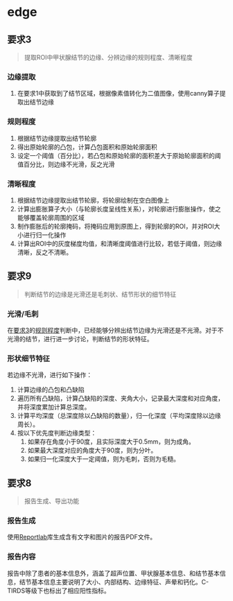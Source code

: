 # edge

## 要求3

> 提取ROI中甲状腺结节的边缘、分辨边缘的规则程度、清晰程度
> 

### 边缘提取

1. 在要求1中获取到了结节区域，根据像素值转化为二值图像，使用canny算子提取出结节边缘

### 规则程度

1. 根据结节边缘提取出结节轮廓
2. 得出原始轮廓的凸包，计算凸包面积和原始轮廓面积
3. 设定一个阈值（百分比），若凸包和原始轮廓的面积差大于原始轮廓面积的阈值百分比，则边缘不光滑，反之光滑

### 清晰程度

1. 根据结节边缘提取出结节轮廓，将轮廓绘制在空白图像上
2. 计算出膨胀算子大小（与轮廓长度呈线性关系），对轮廓进行膨胀操作，使之能够覆盖轮廓周围的区域
3. 制作膨胀后的轮廓掩码，将掩码应用到原图上，得到轮廓的ROI，并对ROI大小进行归一化操作
4. 计算出ROI中的灰度梯度均值，和清晰度阈值进行比较，若低于阈值，则边缘清晰，反之不清晰。

## 要求9

> 判断结节的边缘是光滑还是毛刺状、结节形状的细节特征
> 

### 光滑/毛刺

在[要求3](#要求3)的[规则程度](#规则程度)判断中，已经能够分辨出结节边缘为光滑还是不光滑。对于不光滑的结节，进行进一步讨论，判断结节的形状特征。

### 形状细节特征

若边缘不光滑，进行如下操作：

1. 计算边缘的凸包和凸缺陷
2. 遍历所有凸缺陷，计算凸缺陷的深度、夹角大小，记录最大深度和对应角度，并将深度累加计算总深度。
3. 计算平均深度（总深度除以凸缺陷的数量），归一化深度（平均深度除以边缘周长）。
4. 按以下优先度判断边缘类型：
    1. 如果存在角度小于90度，且实际深度大于0.5mm，则为成角。
    2. 如果最大深度对应的角度大于90度，则为分叶。
    3. 如果归一化深度大于一定阈值，则为毛刺，否则为毛糙。

## 要求8

> 报告生成、导出功能
> 

### 报告生成

使用[Reportlab](https://www.reportlab.com/)库生成含有文字和图片的报告PDF文件。

### 报告内容

报告中除了患者的基本信息外，涵盖了超声位置、甲状腺基本信息、和结节基本信息，结节基本信息主要说明了大小、内部结构、边缘特征、声晕和钙化。C-TIRDS等级下也标出了相应阳性指标。
